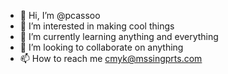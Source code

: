 - 👋 Hi, I’m @pcassoo
- 👀 I’m interested in making cool things
- 🌱 I’m currently learning anything and everything
- 💞️ I’m looking to collaborate on anything
- 📫 How to reach me cmyk@mssingprts.com

<!---
pcassoo/pcassoo is a ✨ special ✨ repository because its `README.md` (this file) appears on your GitHub profile.
You can click the Preview link to take a look at your changes.
--->

